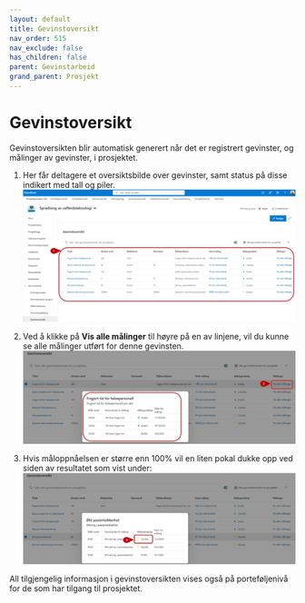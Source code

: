 ```yaml
---
layout: default
title: Gevinstoversikt
nav_order: 515
nav_exclude: false
has_children: false
parent: Gevinstarbeid
grand_parent: Prosjekt
---
```


# Gevinstoversikt

Gevinstoversikten blir automatisk generert når det er registrert gevinster, og målinger av gevinster, i prosjektet. 

1. Her får deltagere et oversiktsbilde over gevinster, samt status på disse indikert med tall og piler.
![](./media/5.1.5-Gevinstoversikt.png)

3. Ved å klikke på **Vis alle målinger** til høyre på en av linjene, vil du kunne se alle målinger utført for denne gevinsten.
![](./media/5.1.5-GevinstoversiktMaling.png)

4. Hvis måloppnåelsen er større enn 100% vil en liten pokal dukke opp ved siden av resultatet som vist under:
![](./media/5.1.5-GevinstoversiktPokal.png)


All tilgjengelig informasjon i gevinstoversikten vises også på porteføljenivå for de som har tilgang til prosjektet.
